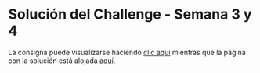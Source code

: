 # Solución del Challenge - Semana 3 y 4

La consigna puede visualizarse haciendo [clic aquí](https://aluracursos.com/challenges/oracle-one/semana03y04-crea-tu-propio-juego-del-ahorcado-con-javascript) mientras que la página con la solución está alojada [aquí](https://xzayk0.github.io/one-hangingman).
